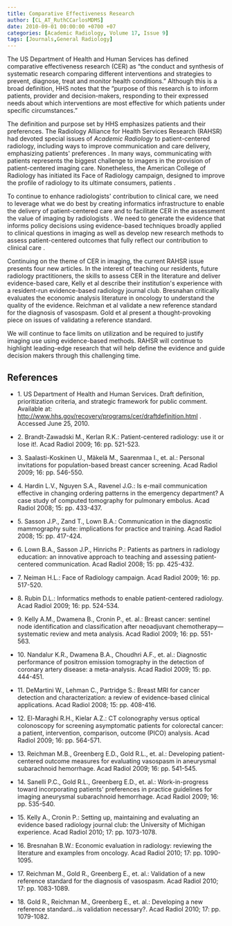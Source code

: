 ```yaml
---
title: Comparative Effectiveness Research
author: [CL_AT_RuthCCarlosMDMS]
date: 2010-09-01 00:00:00 +0700 +07
categories: [Academic Radiology, Volume 17, Issue 9]
tags: [Journals,General Radiology]
---
```

The US Department of Health and Human Services has defined comparative effectiveness research (CER) as “the conduct and synthesis of systematic research comparing different interventions and strategies to prevent, diagnose, treat and monitor health conditions.” Although this is a broad definition, HHS notes that the “purpose of this research is to inform patients, provider and decision-makers, responding to their expressed needs about which interventions are most effective for which patients under specific circumstances.”

The definition and purpose set by HHS emphasizes patients and their preferences. The Radiology Alliance for Health Services Research (RAHSR) had devoted special issues of _Academic Radiology_ to patient-centered radiology, including ways to improve communication and care delivery, emphasizing patients' preferences . In many ways, communicating with patients represents the biggest challenge to imagers in the provision of patient-centered imaging care. Nonetheless, the American College of Radiology has initiated its Face of Radiology campaign, designed to improve the profile of radiology to its ultimate consumers, patients .

To continue to enhance radiologists' contribution to clinical care, we need to leverage what we do best by creating informatics infrastructure to enable the delivery of patient-centered care and to facilitate CER in the assessment the value of imaging by radiologists . We need to generate the evidence that informs policy decisions using evidence-based techniques broadly applied to clinical questions in imaging as well as develop new research methods to assess patient-centered outcomes that fully reflect our contribution to clinical care .

Continuing on the theme of CER in imaging, the current RAHSR issue presents four new articles. In the interest of teaching our residents, future radiology practitioners, the skills to assess CER in the literature and deliver evidence-based care, Kelly et al describe their institution's experience with a resident-run evidence-based radiology journal club. Bresnahan critically evaluates the economic analysis literature in oncology to understand the quality of the evidence. Reichman et al validate a new reference standard for the diagnosis of vasospasm. Gold et al present a thought-provoking piece on issues of validating a reference standard.

We will continue to face limits on utilization and be required to justify imaging use using evidence-based methods. RAHSR will continue to highlight leading-edge research that will help define the evidence and guide decision makers through this challenging time.

## References

- 1\.  US Department of Health and Human Services. Draft definition, prioritization criteria, and strategic framework for public comment. Available at:  http://www.hhs.gov/recovery/programs/cer/draftdefinition.html  . Accessed June 25, 2010.


- 2\. Brandt-Zawadski M., Kerlan R.K.: Patient-centered radiology: use it or lose it!. Acad Radiol 2009; 16: pp. 521-523.


- 3\. Saalasti-Koskinen U., Mäkelä M., Saarenmaa I., et. al.: Personal invitations for population-based breast cancer screening. Acad Radiol 2009; 16: pp. 546-550.


- 4\. Hardin L.V., Nguyen S.A., Ravenel J.G.: Is e-mail communication effective in changing ordering patterns in the emergency department? A case study of computed tomography for pulmonary embolus. Acad Radiol 2008; 15: pp. 433-437.


- 5\. Sasson J.P., Zand T., Lown B.A.: Communication in the diagnostic mammography suite: implications for practice and training. Acad Radiol 2008; 15: pp. 417-424.


- 6\. Lown B.A., Sasson J.P., Hinrichs P.: Patients as partners in radiology education: an innovative approach to teaching and assessing patient-centered communication. Acad Radiol 2008; 15: pp. 425-432.


- 7\. Neiman H.L.: Face of Radiology campaign. Acad Radiol 2009; 16: pp. 517-520.


- 8\. Rubin D.L.: Informatics methods to enable patient-centered radiology. Acad Radiol 2009; 16: pp. 524-534.


- 9\. Kelly A.M., Dwamena B., Cronin P., et. al.: Breast cancer: sentinel node identification and classification after neoadjuvant chemotherapy—systematic review and meta analysis. Acad Radiol 2009; 16: pp. 551-563.


- 10\. Nandalur K.R., Dwamena B.A., Choudhri A.F., et. al.: Diagnostic performance of positron emission tomography in the detection of coronary artery disease: a meta-analysis. Acad Radiol 2009; 15: pp. 444-451.


- 11\. DeMartini W., Lehman C., Partridge S.: Breast MRI for cancer detection and characterization: a review of evidence-based clinical applications. Acad Radiol 2008; 15: pp. 408-416.


- 12\. El-Maraghi R.H., Kielar A.Z.: CT colonography versus optical colonoscopy for screening asymptomatic patients for colorectal cancer: a patient, intervention, comparison, outcome (PICO) analysis. Acad Radiol 2009; 16: pp. 564-571.


- 13\. Reichman M.B., Greenberg E.D., Gold R.L., et. al.: Developing patient-centered outcome measures for evaluating vasospasm in aneurysmal subarachnoid hemorrhage. Acad Radiol 2009; 16: pp. 541-545.


- 14\. Sanelli P.C., Gold R.L., Greenberg E.D., et. al.: Work-in-progress toward incorporating patients' preferences in practice guidelines for imaging aneurysmal subarachnoid hemorrhage. Acad Radiol 2009; 16: pp. 535-540.


- 15\. Kelly A., Cronin P.: Setting up, maintaining and evaluating an evidence based radiology journal club: the University of Michigan experience. Acad Radiol 2010; 17: pp. 1073-1078.


- 16\. Bresnahan B.W.: Economic evaluation in radiology: reviewing the literature and examples from oncology. Acad Radiol 2010; 17: pp. 1090-1095.


- 17\. Reichman M., Gold R., Greenberg E., et. al.: Validation of a new reference standard for the diagnosis of vasospasm. Acad Radiol 2010; 17: pp. 1083-1089.


- 18\. Gold R., Reichman M., Greenberg E., et. al.: Developing a new reference standard…is validation necessary?. Acad Radiol 2010; 17: pp. 1079-1082.